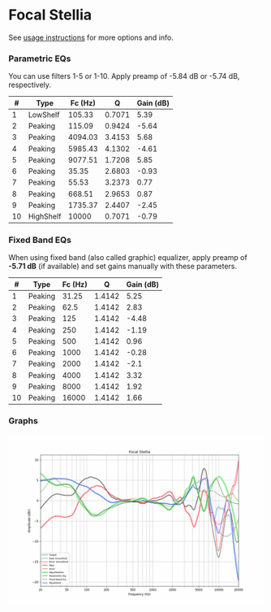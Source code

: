 # Focal Stellia
See [usage instructions](https://github.com/jaakkopasanen/AutoEq#usage) for more options and info.

### Parametric EQs
You can use filters 1-5 or 1-10. Apply preamp of -5.84 dB or -5.74 dB, respectively.

|   # | Type      |   Fc (Hz) |      Q |   Gain (dB) |
|-----|-----------|-----------|--------|-------------|
|   1 | LowShelf  |    105.33 | 0.7071 |        5.39 |
|   2 | Peaking   |    115.09 | 0.9424 |       -5.64 |
|   3 | Peaking   |   4094.03 | 3.4153 |        5.68 |
|   4 | Peaking   |   5985.43 | 4.1302 |       -4.61 |
|   5 | Peaking   |   9077.51 | 1.7208 |        5.85 |
|   6 | Peaking   |     35.35 | 2.6803 |       -0.93 |
|   7 | Peaking   |     55.53 | 3.2373 |        0.77 |
|   8 | Peaking   |    668.51 | 2.9653 |        0.87 |
|   9 | Peaking   |   1735.37 | 2.4407 |       -2.45 |
|  10 | HighShelf |  10000    | 0.7071 |       -0.79 |

### Fixed Band EQs
When using fixed band (also called graphic) equalizer, apply preamp of **-5.71 dB** (if available) and set gains manually with these parameters.

|   # | Type    |   Fc (Hz) |      Q |   Gain (dB) |
|-----|---------|-----------|--------|-------------|
|   1 | Peaking |     31.25 | 1.4142 |        5.25 |
|   2 | Peaking |     62.5  | 1.4142 |        2.83 |
|   3 | Peaking |    125    | 1.4142 |       -4.48 |
|   4 | Peaking |    250    | 1.4142 |       -1.19 |
|   5 | Peaking |    500    | 1.4142 |        0.96 |
|   6 | Peaking |   1000    | 1.4142 |       -0.28 |
|   7 | Peaking |   2000    | 1.4142 |       -2.1  |
|   8 | Peaking |   4000    | 1.4142 |        3.32 |
|   9 | Peaking |   8000    | 1.4142 |        1.92 |
|  10 | Peaking |  16000    | 1.4142 |        1.66 |

### Graphs
![](./Focal%20Stellia.png)
